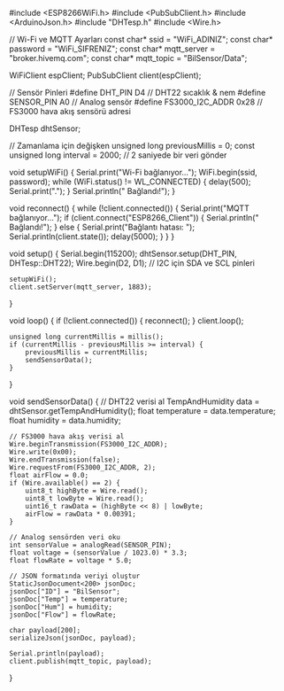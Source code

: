 #include <ESP8266WiFi.h>
#include <PubSubClient.h>
#include <ArduinoJson.h>
#include "DHTesp.h"
#include <Wire.h>

// Wi-Fi ve MQTT Ayarları
const char* ssid = "WiFi_ADINIZ";
const char* password = "WiFi_SIFRENIZ";
const char* mqtt_server = "broker.hivemq.com";
const char* mqtt_topic = "BilSensor/Data"; 

WiFiClient espClient;
PubSubClient client(espClient);

// Sensör Pinleri
#define DHT_PIN  D4  // DHT22 sıcaklık & nem
#define SENSOR_PIN A0 // Analog sensör
#define FS3000_I2C_ADDR 0x28 // FS3000 hava akış sensörü adresi

DHTesp dhtSensor;

// Zamanlama için değişken
unsigned long previousMillis = 0;
const unsigned long interval = 2000;  // 2 saniyede bir veri gönder

void setupWiFi() {
    Serial.print("Wi-Fi bağlanıyor...");
    WiFi.begin(ssid, password);
    while (WiFi.status() != WL_CONNECTED) {
        delay(500);
        Serial.print(".");
    }
    Serial.println(" Bağlandı!");
}

void reconnect() {
    while (!client.connected()) {
        Serial.print("MQTT bağlanıyor...");
        if (client.connect("ESP8266_Client")) {
            Serial.println(" Bağlandı!");
        } else {
            Serial.print("Bağlantı hatası: ");
            Serial.println(client.state());
            delay(5000);
        }
    }
}

void setup() {
    Serial.begin(115200);
    dhtSensor.setup(DHT_PIN, DHTesp::DHT22);
    Wire.begin(D2, D1); // I2C için SDA ve SCL pinleri

    setupWiFi();
    client.setServer(mqtt_server, 1883);
}

void loop() {
    if (!client.connected()) {
        reconnect();
    }
    client.loop();

    unsigned long currentMillis = millis();
    if (currentMillis - previousMillis >= interval) {
        previousMillis = currentMillis;
        sendSensorData();
    }
}

void sendSensorData() {
    // DHT22 verisi al
    TempAndHumidity data = dhtSensor.getTempAndHumidity();
    float temperature = data.temperature;
    float humidity = data.humidity;

    // FS3000 hava akış verisi al
    Wire.beginTransmission(FS3000_I2C_ADDR);
    Wire.write(0x00);
    Wire.endTransmission(false);
    Wire.requestFrom(FS3000_I2C_ADDR, 2);
    float airFlow = 0.0;
    if (Wire.available() == 2) {
        uint8_t highByte = Wire.read();
        uint8_t lowByte = Wire.read();
        uint16_t rawData = (highByte << 8) | lowByte;
        airFlow = rawData * 0.00391;
    }

    // Analog sensörden veri oku
    int sensorValue = analogRead(SENSOR_PIN);
    float voltage = (sensorValue / 1023.0) * 3.3;
    float flowRate = voltage * 5.0;

    // JSON formatında veriyi oluştur
    StaticJsonDocument<200> jsonDoc;
    jsonDoc["ID"] = "BilSensor";
    jsonDoc["Temp"] = temperature;
    jsonDoc["Hum"] = humidity;
    jsonDoc["Flow"] = flowRate;
    
    char payload[200];
    serializeJson(jsonDoc, payload);

    Serial.println(payload);
    client.publish(mqtt_topic, payload);
}

